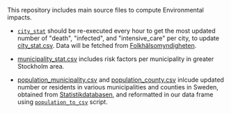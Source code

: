 This repository includes main source files to compute Environmental impacts. 

- [`city_stat`](./city_stat.ipynb) should be re-executed every hour to get the most updated number of "death", "infected", and "intensive_care" per city, to update [city_stat.csv](./city_stat.csv). Data will be fetched from [Folkhälsomyndigheten](https://experience.arcgis.com/experience/09f821667ce64bf7be6f9f87457ed9aa).

- [municipality_stat.csv](./municipality_stat.csv) includes risk factors per municipality in greater Stockholm area. 

- [population_municipality.csv](population_municipality.csv) and [population_county.csv](population_county.csv) inlcude updated number or residents in various municipalities and counties in Sweden, obtained from [Statistikdatabasen](http://www.statistikdatabasen.scb.se/pxweb/en/ssd/), and reformatted in our data frame using [`population_to_csv`](population_to_csv.ipynb) script.
